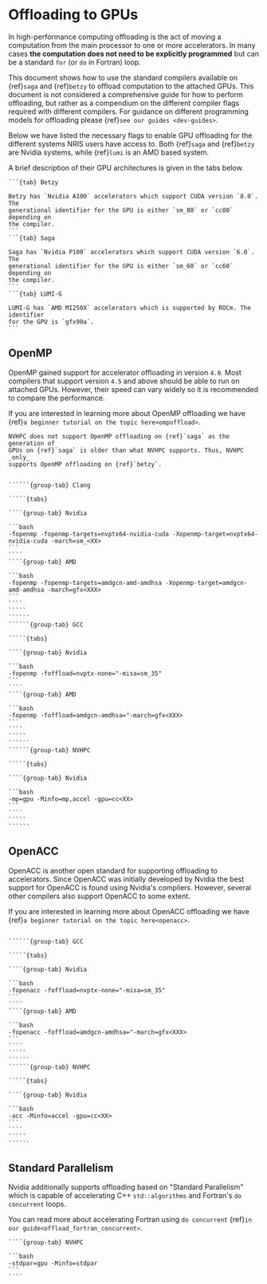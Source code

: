 # Offloading to GPUs

In high-performance computing offloading is the act of moving a computation
from the main processor to one or more accelerators. In many cases **the
computation does not need to be explicitly programmed** but can be a standard
`for` (or `do` in Fortran) loop.

This document shows how to use the standard compilers available on {ref}`saga`
and {ref}`betzy` to offload computation to the attached GPUs. This document is
not considered a comprehensive guide for how to perform offloading, but rather
as a compendium on the different compiler flags required with different
compilers. For guidance on different programming models for offloading please
{ref}`see our guides <dev-guides>`.

Below we have listed the necessary flags to enable GPU offloading for the
different systems NRIS users have access to. Both {ref}`saga` and {ref}`betzy`
are Nvidia systems, while {ref}`lumi` is an AMD based system.

A brief description of their GPU architectures is given in the tabs below.

````{tabs}
```{tab} Betzy

Betzy has `Nvidia A100` accelerators which support CUDA version `8.0`. The
generational identifier for the GPU is either `sm_80` or `cc80` depending on
the compiler.
```
```{tab} Saga

Saga has `Nvidia P100` accelerators which support CUDA version `6.0`. The
generational identifier for the GPU is either `sm_60` or `cc60` depending on
the compiler.
```
```{tab} LUMI-G

LUMI-G has `AMD MI250X` accelerators which is supported by ROCm. The identifier
for the GPU is `gfx90a`.
```
````

## OpenMP

OpenMP gained support for accelerator offloading in version `4.0`. Most
compilers that support version `4.5` and above should be able to run on
attached GPUs. However, their speed can vary widely so it is recommended to
compare the performance.

If you are interested in learning more about OpenMP offloading we have
{ref}`a beginner tutorial on the topic here<ompoffload>`.

```{warning}
NVHPC does not support OpenMP offloading on {ref}`saga` as the generation of
GPUs on {ref}`saga` is older than what NVHPC supports. Thus, NVHPC _only_
supports OpenMP offloading on {ref}`betzy`.
```

```````{tabs}

``````{group-tab} Clang

`````{tabs}

````{group-tab} Nvidia

```bash
-fopenmp -fopenmp-targets=nvptx64-nvidia-cuda -Xopenmp-target=nvptx64-nvidia-cuda -march=sm_<XX>
```
````
````{group-tab} AMD

```bash
-fopenmp -fopenmp-targets=amdgcn-amd-amdhsa -Xopenmp-target=amdgcn-amd-amdhsa -march=gfx<XXX>
```
````
`````
``````
``````{group-tab} GCC

`````{tabs}

````{group-tab} Nvidia

```bash
-fopenmp -foffload=nvptx-none="-misa=sm_35"
```
````
````{group-tab} AMD

```bash
-fopenmp -foffload=amdgcn-amdhsa="-march=gfx<XXX>
```
````
`````
``````
``````{group-tab} NVHPC

`````{tabs}

````{group-tab} Nvidia

```bash
-mp=gpu -Minfo=mp,accel -gpu=cc<XX>
```
````
`````
``````
```````

## OpenACC

OpenACC is another open standard for supporting offloading to accelerators.
Since OpenACC was initially developed by Nvidia the best support for OpenACC is
found using Nvidia's compilers. However, several other compilers also support
OpenACC to some extent.

If you are interested in learning more about OpenACC offloading we have
{ref}`a beginner tutorial on the topic here<openacc>`.

```````{tabs}

``````{group-tab} GCC

`````{tabs}

````{group-tab} Nvidia

```bash
-fopenacc -foffload=nvptx-none="-misa=sm_35"
```
````
````{group-tab} AMD

```bash
-fopenacc -foffload=amdgcn-amdhsa="-march=gfx<XXX>
```
````
`````
``````
``````{group-tab} NVHPC

`````{tabs}

````{group-tab} Nvidia

```bash
-acc -Minfo=accel -gpu=cc<XX>
```
````
`````
``````
```````

## Standard Parallelism

Nvidia additionally supports offloading based on "Standard Parallelism" which
is capable of accelerating C++ `std::algorithms` and Fortran's `do concurrent`
loops.

You can read more about accelerating Fortran using `do concurrent`
{ref}`in our guide<offload_fortran_concurrent>`.

`````{tabs}
````{group-tab} NVHPC

```bash
-stdpar=gpu -Minfo=stdpar
```
````
`````
